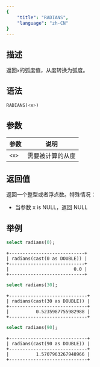 ```yaml
---
{
    "title": "RADIANS",
    "language": "zh-CN"
}
---
```


## 描述

返回`x`的弧度值，从度转换为弧度。

## 语法

```sql
RADIANS(<x>)
```

## 参数

| 参数 | 说明 |
| -- | -- |
| `<x>` | 需要被计算的从度 |

## 返回值

返回一个整型或者浮点数。特殊情况：

- 当参数 x is NULL，返回 NULL

## 举例

```sql
select radians(0);
```

```text
+----------------------------+
| radians(cast(0 as DOUBLE)) |
+----------------------------+
|                        0.0 |
+----------------------------+
```

```sql
select radians(30);
```

```text
+-----------------------------+
| radians(cast(30 as DOUBLE)) |
+-----------------------------+
|          0.5235987755982988 |
+-----------------------------+
```

```sql
select radians(90);
```

```text
+-----------------------------+
| radians(cast(90 as DOUBLE)) |
+-----------------------------+
|          1.5707963267948966 |
+-----------------------------+
```
